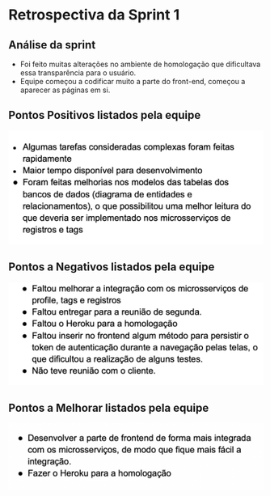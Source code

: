 # Retrospectiva da Sprint 1

## Análise da sprint

- Foi feito muitas alterações no ambiente de homologação que dificultava essa transparência para o usuário.
- Equipe começou a codificar muito a parte do front-end, começou a aparecer as páginas em si.

## Pontos Positivos listados pela equipe

![Pontos Positivos](../../imgs/retros/sprint2/pontos-positivos.png)

## Pontos a Negativos listados pela equipe

![Pontos a Negativos](../../imgs/retros/sprint2/pontos-negativos.png)

## Pontos a Melhorar listados pela equipe

![Pontos a Melhorar](../../imgs/retros/sprint2/a-melhorar.png)
